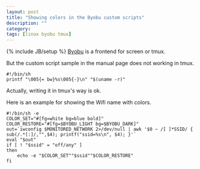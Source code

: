 ```yaml
---
layout: post
title: "Showing colors in the Byobu custom scripts"
description: ""
category: 
tags: [linux byobu tmux]
---
```

{% include JB/setup %}
[Byobu](byobu.co) is a frontend for screen or tmux.

But the custom script sample in the manual page does not working in tmux.

	#!/bin/sh
	printf "\005{= bw}%s\005{-}\n" "$(uname -r)"

Actually, writing it in tmux's way is ok.

Here is an example for showing the Wifi name with colors.

	#!/bin/sh -e
	COLOR_SET="#[fg=white bg=blue bold]"
	COLOR_RESTORE="#[fg=$BYOBU_LIGHT bg=$BYOBU_DARK]"
	out=`iwconfig $MONITORED_NETWORK 2>/dev/null | awk '$0 ~ /[ ]*SSID/ { sub(/.*[:]/,"",$4); printf("ssid=%s\n", $4); }'`
	eval "$out"
	if [ ! "$ssid" = "off/any" ]
	then
		echo -e "$COLOR_SET""$ssid""$COLOR_RESTORE"
	fi

